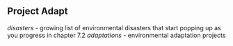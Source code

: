 ## Project Adapt
*disasters* - growing list of environmental disasters that start popping up as you progress in chapter 7.2
*adaptations* - environmental adaptation projects
